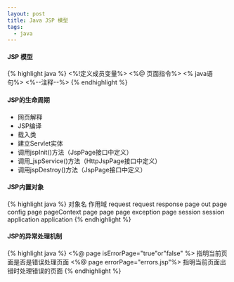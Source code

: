 ```yaml
---
layout: post
title: Java JSP 模型
tags:
  - java
---
```


#### JSP 模型

{% highlight java %}
<%!定义成员变量%>
<%@ 页面指令%>
<%  java语句%>
<%--注释--%>
{% endhighlight %}

#### JSP的生命周期
- 网页解释
- JSP编译
- 载入类
- 建立Servlet实体
- 调用jspInit()方法（JspPage接口中定义）
- 调用_jspService()方法（HttpJspPage接口中定义）
- 调用jspDestroy()方法（JspPage接口中定义）

#### JSP内置对象

{% highlight java %}
对象名                 作用域
request                request
response               page
out                    page
config                 page
pageContext            page
page                   page
exception              page
session                session
application            application
{% endhighlight %}

#### JSP的异常处理机制

{% highlight java %}
<%@ page isErrorPage="true"or"false" %> 指明当前页面是否是错误处理页面
<%@ page errorPage="errors.jsp"%> 指明当前页面出错时处理错误的页面
{% endhighlight %}
